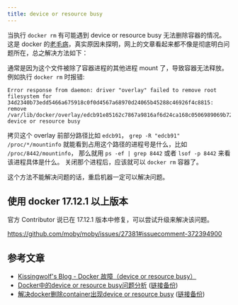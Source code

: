 ```yaml
---
title: device or resource busy
---
```



当执行 `docker rm` 有可能遇到 device or resource busy 无法删除容器的情况。
这是 docker 的[老毛病](https://github.com/moby/moby/issues/22260)，真实原因未探明，网上的文章看起来都不像是彻底明白问题所在，总之解决方法如下：

通常是因为这个文件被除了容器进程的其他进程 mount 了，导致容器无法释放。
例如执行 `docker rm` 时报错:

```
Error response from daemon: driver "overlay" failed to remove root filesystem for 34d2340b73edd5466a675918c0f0d4567a68970d24065b45288c46926f4c8815: remove /var/lib/docker/overlay/edcb91e85162c7867a9816af6d24ca168c0506989069b728931b9586a578ff2e/merged: device or resource busy
```

拷贝这个 overlay 前部分路径比如 `edcb91`，
`grep -R "edcb91" /proc/*/mountinfo` 就能看到占用这个路径的进程号是什么，比如 `/proc/8442/mountinfo`，
那么就用 `ps -ef | grep 8442` 或者 `lsof -p 8442` 来看该进程具体是什么。
关闭那个进程后，应该就可以 `docker rm` 容器了。

这个方法不能解决问题的话，重启机器一定可以解决问题。

## 使用 docker 17.12.1 以上版本

官方 Contributor 说已在 17.12.1 版本中修复，可以尝试升级来解决该问题。

https://github.com/moby/moby/issues/27381#issuecomment-372394900

## 参考文章

- [Kissingwolf's Blog - Docker 故障（device or resource busy）](https://web.archive.org/web/20200927142257/http://blog.kissingwolf.com/2017/09/09/Docker-%E6%95%85%E9%9A%9C%EF%BC%88device-or-resource-busy%EF%BC%89/)
- [Docker中的device or resource busy问题分析](http://niusmallnan.com/2016/12/27/docker-device-resource-busy/) ([链接备份](https://web.archive.org/web/20220625011735/http://niusmallnan.com/2016/12/27/docker-device-resource-busy/))
- [解决docker删除container出现device or resource busy](https://qiita.com/domino-jiang/items/d1cac56e68fba67893e3) ([链接备份](https://web.archive.org/web/20211104042234/https://qiita.com/domino-jiang/items/d1cac56e68fba67893e3))
